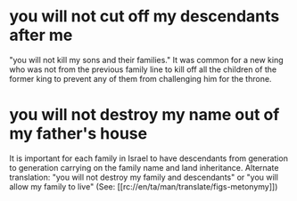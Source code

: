 # you will not cut off my descendants after me

"you will not kill my sons and their families." It was common for a new king who was not from the previous family line to kill off all the children of the former king to prevent any of them from challenging him for the throne.

# you will not destroy my name out of my father's house

It is important for each family in Israel to have descendants from generation to generation carrying on the family name and land inheritance. Alternate translation: "you will not destroy my family and descendants" or "you will allow my family to live" (See: [[rc://en/ta/man/translate/figs-metonymy]])

